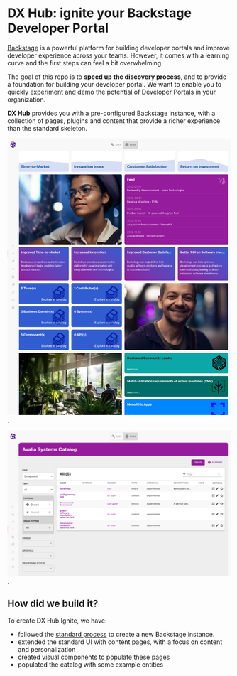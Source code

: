 # DX Hub: ignite your Backstage Developer Portal

[Backstage](https://backstage.io/) is a powerful platform for building developer portals and improve developer experience across your teams. However, it comes with a learning curve and the first steps can feel a bit overwhelming.

The goal of this repo is to **speed up the discovery process**, and to provide a foundation for building your developer portal. We want to enable you to quickly experiment and demo the potential of Developer Portals in your organization.

**DX Hub** provides you with a pre-configured Backstage instance, with a collection of pages, plugins and content that provide a richer experience than the standard skeleton.

![alt DX Hub Home Page](./images/dx-hub-home.png).

![alt DX Hub Catalog Page](./images/dx-hub-catalog.png).

## How did we build it?

To create DX Hub Ignite, we have:

* followed the [standard process](https://backstage.io/docs/getting-started/) to create a new Backstage instance.
* extended the standard UI with content pages, with a focus on content and personalization
* created visual components to populate these pages
* populated the catalog with some example entities




